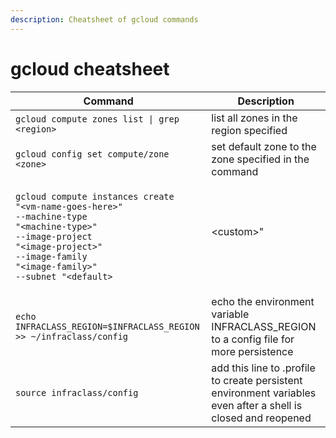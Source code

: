 ```yaml
---
description: Cheatsheet of gcloud commands
---
```


# gcloud cheatsheet



| Command                                                                                                                                                                                                                                                                                                 | Description                                                                                                     |
| ------------------------------------------------------------------------------------------------------------------------------------------------------------------------------------------------------------------------------------------------------------------------------------------------------- | --------------------------------------------------------------------------------------------------------------- |
| `gcloud compute zones list \| grep <region>`                                                                                                                                                                                                                                                            | list all zones in the region specified                                                                          |
| `gcloud config set compute/zone <zone>`                                                                                                                                                                                                                                                                 | set default zone to the zone specified in the command                                                           |
| <p><code>gcloud compute instances create "&#x3C;vm-name-goes-here>"</code><br><code>--machine-type "&#x3C;machine-type>"</code><br><code>--image-project "&#x3C;image-project>"</code><br><code>--image-family "&#x3C;image-family>"</code><br><code>--subnet "&#x3C;default>|&#x3C;custom>"</code></p> | create a Compute Engine VM instance                                                                             |
| `echo INFRACLASS_REGION=$INFRACLASS_REGION >> ~/infraclass/config`                                                                                                                                                                                                                                      | echo the environment variable INFRACLASS\_REGION to a config file for more persistence                          |
| `source infraclass/config`                                                                                                                                                                                                                                                                              | add this line to .profile to create persistent environment variables even after a shell is closed and reopened  |

